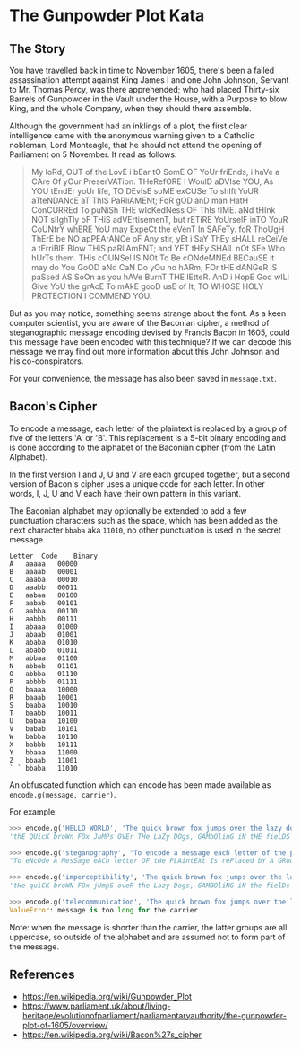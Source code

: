 # The Gunpowder Plot Kata

## The Story

You have travelled back in time to November 1605, there's been a failed assassination attempt against King James I and one John Johnson, Servant to Mr. Thomas Percy, was there apprehended; who had placed Thirty-six Barrels of Gunpowder in the Vault under the House, with a Purpose to blow King, and the whole Company, when they should there assemble.

Although the government had an inklings of a plot, the first clear intelligence came with the anonymous warning given to a Catholic nobleman, Lord Monteagle, that he should not attend the opening of Parliament on 5 November. It read as follows:

> My loRd, OUT of the LovE i bEar tO SomE OF YoUr friEnds, i haVe a CAre Of yOur PreserVATion. THeRefORE I WoulD aDVIse YOU, As YOU tEndEr yoUr life, TO DEvIsE soME exCUSe To shIft YoUR aTteNDANcE aT ThIS PaRliAMENt; FoR gOD anD man HatH ConCURREd To puNiSh THE wIcKedNess OF ThIs tIME. aNd tHInk NOT slIghTly oF THiS adVErtisemenT, but rETiRE YoUrselF inTO YouR CoUNtrY whERE YoU may ExpeCt the eVenT In SAFeTy. foR ThoUgH ThErE be NO apPEArANCe oF Any stir, yEt i SaY ThEy sHALL reCeiVe a tErriBlE Blow THiS paRliAmENT; and YET tHEy SHAlL nOt SEe Who hUrTs them. THis cOUNSel IS NOt To Be cONdeMNEd BECauSE it may do You GoOD aNd CaN Do yOu no hARm; FOr tHE dANGeR iS paSsed AS SoOn as you hAVe BurnT THE lEtteR. AnD i HopE God wILl Give YoU the grAcE To mAkE gooD usE of It, TO WHOSE HOLY PROTECTION I COMMEND YOU.

But as you may notice, something seems strange about the font. As a keen computer scientist, you are aware of the Baconian cipher, a method of steganographic message encoding devised by Francis Bacon in 1605, could this message have been encoded with this technique? If we can decode this message we may find out more information about this John Johnson and his co-conspirators.

For your convenience, the message has also been saved in `message.txt`.

## Bacon's Cipher

To encode a message, each letter of the plaintext is replaced by a group of five of the letters 'A' or 'B'. This replacement is a 5-bit binary encoding and is done according to the alphabet of the Baconian cipher (from the Latin Alphabet).

In the first version I and J, U and V are each grouped together, but a second version of Bacon's cipher uses a unique code for each letter. In other words, I, J, U and V each have their own pattern in this variant.

The Baconian alphabet may optionally be extended to add a few punctuation characters such as the space, which has been added as the next character `bbaba` aka `11010`, no other punctuation is used in the secret message.

```
Letter 	Code 	Binary
A 	aaaaa 	00000
B 	aaaab 	00001
C 	aaaba 	00010
D 	aaabb 	00011
E 	aabaa 	00100
F 	aabab 	00101
G 	aabba 	00110
H 	aabbb 	00111
I 	abaaa 	01000
J 	abaab 	01001
K 	ababa 	01010
L 	ababb 	01011
M 	abbaa 	01100
N 	abbab 	01101
O 	abbba 	01110
P 	abbbb 	01111
Q 	baaaa 	10000
R 	baaab 	10001
S 	baaba 	10010
T 	baabb 	10011
U 	babaa 	10100
V 	babab 	10101
W 	babba 	10110
X 	babbb 	10111
Y 	bbaaa 	11000
Z 	bbaab 	11001
` `	bbaba 	11010
```

An obfuscated function which can encode has been made available as `encode.g(message, carrier)`.

For example:
```py
>>> encode.g('HELLO WORLD', 'The quick brown fox jumps over the lazy dogs, gamboling in the fields where the shepherds keep watch')
'thE QUicK broWn FOx JuMPs OVEr THe LaZy DOgs, GAMbOlinG iN tHE fieLDS WHERE THE SHEPHERDS KEEP WATCH'

>>> encode.g('steganography', "To encode a message each letter of the plaintext is replaced by a group of five of the letters 'A' or 'B'.")
"To eNcOde A MesSage eACh letter OF tHe PLAintEXt Is rePlaced bY A GRouP OF FIve oF THE LETTERS 'A' OR 'B'."

>>> encode.g('imperceptibility', 'The quick brown fox jumps over the lazy dogs, gamboling in the fields where the shepherds keep watch')
'tHe quiCK broWN FOx jUmpS oveR the Lazy Dogs, GAMBOliNG iN the fielDs Where ThE ShEpheRds KEEP watCH'

>>> encode.g('telecommunication', 'The quick brown fox jumps over the lazy dogs, gamboling in the fields where the shepherds keep watch')
ValueError: message is too long for the carrier
```

Note: when the message is shorter than the carrier, the latter groups are all uppercase, so outside of the alphabet and are assumed not to form part of the message.

## References
- https://en.wikipedia.org/wiki/Gunpowder_Plot
- https://www.parliament.uk/about/living-heritage/evolutionofparliament/parliamentaryauthority/the-gunpowder-plot-of-1605/overview/
- https://en.wikipedia.org/wiki/Bacon%27s_cipher
